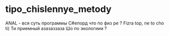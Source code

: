 # tipo_chislennye_metody
ANAL - вся суть программы
C#епорд что по физ ре ? Fizra top, ne to cho ti)
Ти приемный азазаззаза
Шо по экологиии ? 
